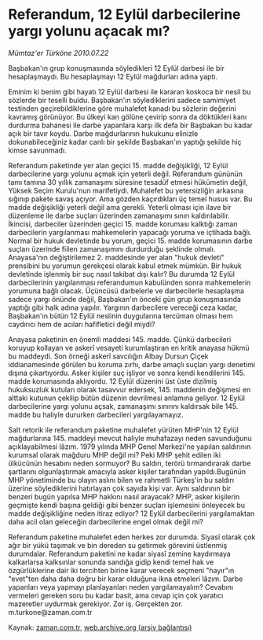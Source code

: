 # Referandum, 12 Eylül darbecilerine yargı yolunu açacak mı?

*Mümtaz'er Türköne 2010.07.22*

<td class="columnist-detail">
<p>Başbakan'ın grup konuşmasında söyledikleri 12 Eylül darbesi ile bir hesaplaşmaydı. Bu hesaplaşmayı 12 Eylül mağdurları adına yaptı.</p>
<p>
<div id="haberMetinDiv">
<p>Eminim ki benim gibi hayatı 12 Eylül darbesi ile kararan koskoca bir nesil bu sözlerde bir teselli buldu. Başbakan'ın söylediklerini sadece samimiyet testinden geçirebildiklerine göre muhalefet kanadı bu sözlerin değerini kavramış görünüyor. Bu ülkeyi kan gölüne çevirip sonra da döktükleri kanı durdurma bahanesi ile darbe yapanlara karşı ilk defa bir Başbakan bu kadar açık bir tavır koydu. Darbe mağdurlarının hukukunu elinizle dokunabileceğiniz kadar canlı bir şekilde Başbakan'ın yaptığı şekilde hiç kimse savunmadı.
<p>Referandum paketinde yer alan geçici 15. madde değişikliği, 12 Eylül darbecilerine yargı yolunu açmak için yeterli değil. Referandum gününün tamı tamına 30 yıllık zamanaşımı süresine tesadüf etmesi hükümetin değil, Yüksek Seçim Kurulu'nun marifetiydi. Muhalefet bu yetersizliğin arkasına sığınıp pakete savaş açıyor. Ama gözden kaçırdıkları üç temel husus var. Bu madde değişikliği yeterli değil ama gerekli. Yeterli olması için ilave bir düzenleme ile darbe suçları üzerinden zamanaşımı sınırı kaldırılabilir. İkincisi, darbeciler üzerinden geçici 15. madde koruması kalktığı zaman darbecilerin yargılanması mahkemelerin yapacağı yoruma ve içtihada bağlı. Normal bir hukuk devletinde bu yorum, geçici 15. madde korumasının darbe suçları üzerinde fiilen zamanaşımını durdurduğu şeklinde olmalı. Anayasa'nın değiştirilemez 2. maddesinde yer alan "hukuk devleti" prensibini bu yorumun gerekçesi olarak kabul etmek mümkün. Bir hukuk devletinde işlenmiş bir suç nasıl takibat dışı kalır? Bu durumda 12 Eylül darbecilerinin yargılanması referandumun kabulünden sonra mahkemelerin yorumuna bağlı olacak. Üçüncüsü darbelerle ve darbecilerle hesaplaşma sadece yargı önünde değil, Başbakan'ın önceki gün grup konuşmasında yaptığı gibi halk adına yapılır. Yargının darbecilere vereceği ceza kadar, Başbakan'ın bütün 12 Eylül neslinin duygularına tercüman olması hem caydırıcı hem de acıları hafifletici değil miydi?
<p>Anayasa paketinin en önemli maddesi 145. madde. Çünkü darbecileri koruyup kollayan ve askerî vesayeti kurumlaştıran en kritik anayasa hükmü bu maddeydi. Son örneği askerî savcılığın Albay Dursun Çiçek iddianamesinde görülen bu koruma zırhı, darbe amaçlı suçları yargı denetimi dışına çıkartıyordu. Asker kişiler suç işliyor ve sonra kendi kendilerini 145. madde korumasında aklıyordu. 12 Eylül düzenini üst üste dizilmiş hukuksuzluk kutuları olarak tasavvur edersek, 145. maddenin değişmesi en alttaki kutunun çekilip bütün düzenin devrilmesi anlamına geliyor. 12 Eylül darbecilerine yargı yolunu açsak, zamanaşımı sınırını kaldırsak bile 145. madde bu haliyle dururken darbecileri yargılayamayız.
<p>Salt retorik ile referandum paketine muhalefet yürüten MHP'nin 12 Eylül mağdurlarına 145. maddeyi mevcut haliyle muhafazayı neden savunduğunu açıklayabilmesi lâzım. 1979 yılında MHP Genel Merkezi'ne yapılan saldırının kurumsal olarak mağduru MHP değil mi? Peki MHP şehit edilen iki ülkücünün hesabını neden sormuyor? Bu saldırı, terörü tırmandırarak darbe şartlarını olgunlaştırmak amacıyla asker kişiler tarafından yapıldı.Bugünün MHP yönetiminde bu olayın aslını bilen ve rahmetli Türkeş'in bu saldırı üzerine söylediklerini hatırlayan çok sayıda kişi var. Aynı saldırının bir benzeri bugün yapılsa MHP hakkını nasıl arayacak? MHP, asker kişilerin geçmişte kendi başına geldiği gibi benzer suçları işlemesini önleyecek bu madde değişikliğine neden itiraz ediyor? 12 Eylül darbecilerini yargılamaktan daha acil olan geleceğin darbecilerine engel olmak değil mi?
<p>Referandum paketine muhalefet eden herkes zor durumda. Siyasî olarak çok ağır bir yükü taşımak ve bin dereden su getirmek görevini üstlenmiş durumdalar. Referandum paketini ne kadar siyasî zemine kaydırmaya kalkarlarsa kalksınlar sonunda sandığa gidip kendi temel hak ve özgürlüklerine dair iki tercihten birine karar verecek seçmeni "hayır"ın "evet"ten daha daha doğru bir karar olduğuna ikna etmeleri lâzım. Darbe yapanları veya yapmayı planlayanları neden yargılamayalım? Cevabını vermeleri gereken soru bu kadar basit, ama cevap için çok yaratıcı mazeretler uydurmak gerekiyor. Zor iş. Gerçekten zor. m.turkone@zaman.com.tr</p></p></p></p></p></div>
</p>
<a href="http://web.archive.org/web/20110107014350/mailto:m.turkone@zaman.com.tr">
</a></td>

Kaynak: [zaman.com.tr](http://zaman.com.tr/yazar.do?yazino=1007515), [web.archive.org (arşiv bağlantısı)](http://web.archive.org/web/20110107014350/http://www.zaman.com.tr/yazar.do?yazino=1007515)
